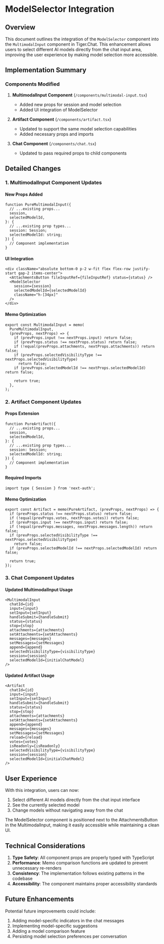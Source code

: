 # ModelSelector Integration

## Overview

This document outlines the integration of the `ModelSelector` component into the `MultimodalInput` component in Tiger.Chat. This enhancement allows users to select different AI models directly from the chat input area, improving the user experience by making model selection more accessible.

## Implementation Summary

### Components Modified

1. **MultimodalInput Component** (`/components/multimodal-input.tsx`)
   - Added new props for session and model selection
   - Added UI integration of ModelSelector

2. **Artifact Component** (`/components/artifact.tsx`)
   - Updated to support the same model selection capabilities
   - Added necessary props and imports

3. **Chat Component** (`/components/chat.tsx`)
   - Updated to pass required props to child components

## Detailed Changes

### 1. MultimodalInput Component Updates

#### New Props Added
```tsx
function PureMultimodalInput({
  // ...existing props...
  session,
  selectedModelId,
}: {
  // ...existing prop types...
  session: Session;
  selectedModelId: string;
}) {
  // Component implementation
}
```

#### UI Integration
```tsx
<div className="absolute bottom-0 p-2 w-fit flex flex-row justify-start gap-2 items-center">
  <AttachmentsButton fileInputRef={fileInputRef} status={status} />
  <ModelSelector
    session={session}
    selectedModelId={selectedModelId}
    className="h-[34px]"
  />
</div>
```

#### Memo Optimization
```tsx
export const MultimodalInput = memo(
  PureMultimodalInput,
  (prevProps, nextProps) => {
    if (prevProps.input !== nextProps.input) return false;
    if (prevProps.status !== nextProps.status) return false;
    if (!equal(prevProps.attachments, nextProps.attachments)) return false;
    if (prevProps.selectedVisibilityType !== nextProps.selectedVisibilityType)
      return false;
    if (prevProps.selectedModelId !== nextProps.selectedModelId) return false;

    return true;
  },
);
```

### 2. Artifact Component Updates

#### Props Extension
```tsx
function PureArtifact({
  // ...existing props...
  session,
  selectedModelId,
}: {
  // ...existing prop types...
  session: Session;
  selectedModelId: string;
}) {
  // Component implementation
}
```

#### Required Imports
```tsx
import type { Session } from 'next-auth';
```

#### Memo Optimization
```tsx
export const Artifact = memo(PureArtifact, (prevProps, nextProps) => {
  if (prevProps.status !== nextProps.status) return false;
  if (!equal(prevProps.votes, nextProps.votes)) return false;
  if (prevProps.input !== nextProps.input) return false;
  if (!equal(prevProps.messages, nextProps.messages.length)) return false;
  if (prevProps.selectedVisibilityType !== nextProps.selectedVisibilityType)
    return false;
  if (prevProps.selectedModelId !== nextProps.selectedModelId) return false;

  return true;
});
```

### 3. Chat Component Updates

#### Updated MultimodalInput Usage
```tsx
<MultimodalInput
  chatId={id}
  input={input}
  setInput={setInput}
  handleSubmit={handleSubmit}
  status={status}
  stop={stop}
  attachments={attachments}
  setAttachments={setAttachments}
  messages={messages}
  setMessages={setMessages}
  append={append}
  selectedVisibilityType={visibilityType}
  session={session}
  selectedModelId={initialChatModel}
/>
```

#### Updated Artifact Usage
```tsx
<Artifact
  chatId={id}
  input={input}
  setInput={setInput}
  handleSubmit={handleSubmit}
  status={status}
  stop={stop}
  attachments={attachments}
  setAttachments={setAttachments}
  append={append}
  messages={messages}
  setMessages={setMessages}
  reload={reload}
  votes={votes}
  isReadonly={isReadonly}
  selectedVisibilityType={visibilityType}
  session={session}
  selectedModelId={initialChatModel}
/>
```

## User Experience

With this integration, users can now:

1. Select different AI models directly from the chat input interface
2. See the currently selected model
3. Change models without navigating away from the chat

The ModelSelector component is positioned next to the AttachmentsButton in the MultimodalInput, making it easily accessible while maintaining a clean UI.

## Technical Considerations

1. **Type Safety**: All component props are properly typed with TypeScript
2. **Performance**: Memo comparison functions are updated to prevent unnecessary re-renders
3. **Consistency**: The implementation follows existing patterns in the codebase
4. **Accessibility**: The component maintains proper accessibility standards

## Future Enhancements

Potential future improvements could include:

1. Adding model-specific indicators in the chat messages
2. Implementing model-specific suggestions
3. Adding a model comparison feature
4. Persisting model selection preferences per conversation
